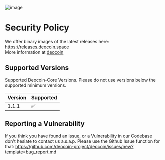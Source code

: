 ![image](https://deocoin.space/images/press/other/qwc-github-3.png)

# Security Policy
We offer binary images of the latest releases here: https://releases.deocoin.space  
More information at [deocoin](https://deocoin.space/)

## Supported Versions

Supported Deocoin-Core Versions. Please do not use versions below the supported minimum versions.

| Version | Supported          |
| ------- | ------------------ |
| 1.1.1   | :white_check_mark: |


## Reporting a Vulnerability

If you think you have found an issue, or a Vulnerability in our Codebase don't hesiate to contact us a.s.a.p.
Please use the Github Issue function for that: https://github.com/deocoin-project/deocoin/issues/new?template=bug_report.md
